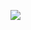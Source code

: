 ![](https://github.com/this-is-patrick/this-is-patrick-github.io/workflows/Jekyll%20Build/badge.svg)
